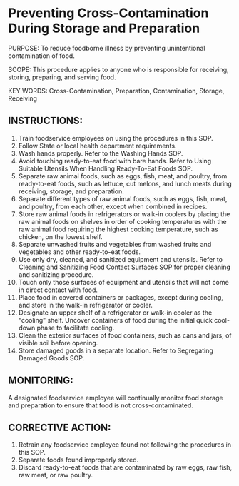 # Preventing Cross-Contamination During Storage and Preparation

PURPOSE: To reduce foodborne illness by preventing unintentional contamination of
food.

SCOPE: This procedure applies to anyone who is responsible for receiving, storing,
preparing, and serving food.

KEY WORDS: Cross-Contamination, Preparation, Contamination, Storage, Receiving

## INSTRUCTIONS:

1. Train foodservice employees on using the procedures in this SOP.
2. Follow State or local health department requirements.
3. Wash hands properly. Refer to the Washing Hands SOP.
4. Avoid touching ready-to-eat food with bare hands. Refer to Using Suitable Utensils When Handling Ready-To-Eat Foods SOP.
5. Separate raw animal foods, such as eggs, fish, meat, and poultry, from ready-to-eat foods, such as lettuce, cut melons, and lunch meats during receiving, storage, and preparation.
6. Separate different types of raw animal foods, such as eggs, fish, meat, and poultry, from each other, except when combined in recipes.
7. Store raw animal foods in refrigerators or walk-in coolers by placing the raw animal foods on shelves in order of cooking temperatures with the raw animal food requiring the highest cooking temperature, such as chicken, on the lowest shelf.
8. Separate unwashed fruits and vegetables from washed fruits and vegetables and other ready-to-eat foods.
9. Use only dry, cleaned, and sanitized equipment and utensils. Refer to Cleaning and Sanitizing Food Contact Surfaces SOP for proper cleaning and sanitizing procedure.
10. Touch only those surfaces of equipment and utensils that will not come in direct contact with food.
11. Place food in covered containers or packages, except during cooling, and store in the walk-in refrigerator or cooler.
12. Designate an upper shelf of a refrigerator or walk-in cooler as the “cooling” shelf. Uncover containers of food during the initial quick cool-down phase to facilitate cooling.
13. Clean the exterior surfaces of food containers, such as cans and jars, of visible soil before opening.
14. Store damaged goods in a separate location. Refer to Segregating Damaged Goods SOP.

## MONITORING:

A designated foodservice employee will continually monitor food storage and preparation
to ensure that food is not cross-contaminated.

## CORRECTIVE ACTION:

1. Retrain any foodservice employee found not following the procedures in this SOP.
2. Separate foods found improperly stored.
3. Discard ready-to-eat foods that are contaminated by raw eggs, raw fish, raw meat, or raw poultry.
